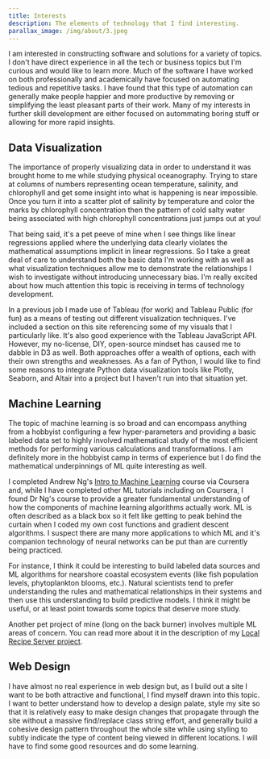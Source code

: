 ```yaml
---
title: Interests
description: The elements of technology that I find interesting.
parallax_image: /img/about/3.jpeg
---
```


I am interested in constructing software and solutions for a variety of topics. I don't have direct experience in all the tech or business topics but I'm curious and would like to learn more. Much of the software I have worked on both professionally and academically have focused on automating tedious and repetitive tasks.
I have found that this type of automation can generally make people happier and more productive by removing or simplifying the least pleasant parts of their work. Many of my interests in further skill development are either focused on autommating boring stuff or allowing for more rapid insights.

## Data Visualization

The importance of properly visualizing data in order to understand it was brought home to me while studying physical oceanography. Trying to stare at columns of numbers representing ocean temperature, salinity, and chlorophyll and get some insight into what is happening is near impossible. Once you turn it into a scatter plot of salinity by temperature and color the marks by chlorophyll concentration then the pattern of cold salty water being associated with high chlorophyll concentrations just jumps out at you!

That being said, it's a pet peeve of mine when I see things like linear regressions applied where the underlying data clearly violates the mathematical assumptions implicit in linear regressions. So I take a great deal of care to understand both the basic data I'm working with as well as what visualization techniques allow me to demonstrate the relationships I wish to investigate without introducing unnecessary bias. I'm really excited about how much attention this topic is receiving in terms of technology development.

In a previous job I made use of Tableau (for work) and Tableau Public (for fun) as a means of testing out different visualization techniques. I've included a section on this site referencing some of my visuals that I particularly like. It's also good experience with the Tableau JavaScript API. However, my no-license, DIY, open-source mindset has caused me to dabble in D3 as well. Both approaches offer a wealth of options, each with their own strengths and weaknesses. As a fan of Python, I would like to find some reasons to integrate Python data visualization tools like Plotly, Seaborn, and Altair into a project but I haven't run into that situation yet.

## Machine Learning

The topic of machine learning is so broad and can encompass anything from a hobbyist configuring a few hyper-parameters and providing a basic labeled data set to highly involved mathematical study of the most efficient methods for performing various calculations and transformations. I am definitely more in the hobbyist camp in terms of experience but I do find the mathematical underpinnings of ML quite interesting as well.

I completed Andrew Ng's [Intro to Machine Learning](https://www.coursera.org/learn/machine-learning) course via Coursera and, while I have completed other ML tutorials including on Coursera, I found Dr Ng's course to provide a greater fundamental understanding of how the components of machine learning algorithms actually work. ML is often described as a black box so it felt like getting to peak behind the curtain when I coded my own cost functions and gradient descent algorithms. I suspect there are many more applications to which ML and it's companion technology of neural networks can be put than are currently being practiced.

For instance, I think it could be interesting to build labeled data sources and ML algorithms for nearshore coastal ecosystem events (like fish population levels, phytoplankton blooms, etc.). Natural scientists tend to prefer understanding the rules and mathematical relationships in their systems and then use this understanding to build predictive models. I think it might be useful, or at least point towards some topics that deserve more study.

Another pet project of mine (long on the back burner) involves multiple ML areas of concern. You can read more about it in the description of my [Local Recipe Server project](/projects/local-recipe-server).

## Web Design

I have almost no real experience in web design but, as I build out a site I want to be both attractive and functional, I find myself drawn into this topic. I want to better understand how to develop a design palate, style my site so that it is relatively easy to make design changes that propagate through the site without a massive find/replace class string effort, and generally build a cohesive design pattern throughout the whole site while using styling to subtly indicate the type of content being viewed in different locations. I will have to find some good resources and do some learning.
